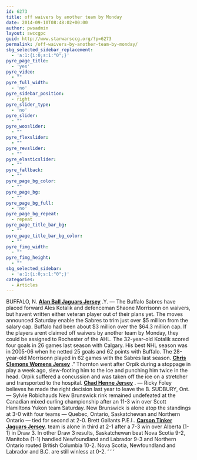 ```yaml
---
id: 6273
title: off waivers by another team by Monday
date: 2014-09-10T08:48:02+00:00
author: pwsadmin
layout: swccgpc
guid: http://www.starwarsccg.org/?p=6273
permalink: /off-waivers-by-another-team-by-monday/
sbg_selected_sidebar_replacement:
  - 'a:1:{i:0;s:1:"0";}'
pyre_page_title:
  - 'yes'
pyre_video:
  - ""
pyre_full_width:
  - 'no'
pyre_sidebar_position:
  - right
pyre_slider_type:
  - 'no'
pyre_slider:
  - ""
pyre_wooslider:
  - ""
pyre_flexslider:
  - ""
pyre_revslider:
  - ""
pyre_elasticslider:
  - ""
pyre_fallback:
  - ""
pyre_page_bg_color:
  - ""
pyre_page_bg:
  - ""
pyre_page_bg_full:
  - 'no'
pyre_page_bg_repeat:
  - repeat
pyre_page_title_bar_bg:
  - ""
pyre_page_title_bar_bg_color:
  - ""
pyre_fimg_width:
  - ""
pyre_fimg_height:
  - ""
sbg_selected_sidebar:
  - 'a:1:{i:0;s:1:"0";}'
categories:
  - Articles
---
```

BUFFALO, N. <a href="http://www.authenticjaguarsshop.com/Alan-Ball-Jaguars-Jersey" target="_blank" rel="noopener noreferrer"><strong>Alan Ball Jaguars Jersey</strong></a> .Y. &#8212; The Buffalo Sabres have placed forward Ales Kotalik and defenceman Shaone Morrisonn on waivers, but havent written either veteran player out of their plans yet. The moves announced Saturday enable the Sabres to trim just over $5 million from the salary cap. Buffalo had been about $3 million over the $64.3 million cap. If the players arent claimed off waivers by another team by Monday, they could be assigned to Rochester of the AHL. The 32-year-old Kotalik scored four goals in 26 games last season with Calgary. His best NHL season was in 2005-06 when he netted 25 goals and 62 points with Buffalo. The 28-year-old Morrisonn played in 62 games with the Sabres last season. <a href="http://www.authenticjaguarsshop.com/Chris-Clemons-Jaguars-Jersey" target="_blank" rel="noopener noreferrer"><strong>Chris Clemons Womens Jersey</strong></a> .&#8221; Thornton went after Orpik during a stoppage in play a week ago, slew-footing him to the ice and punching him twice in the head. Orpik suffered a concussion and was taken off the ice on a stretcher and transported to the hospital. <a href="http://www.authenticjaguarsshop.com/Chad-Henne-Jaguars-Jersey" target="_blank" rel="noopener noreferrer"><strong>Chad Henne Jersey</strong></a> . &#8212; Ricky Foley believes he made the right decision last year to leave the B. SUDBURY, Ont. &#8212; Sylvie Robichauds New Brunswick rink remained undefeated at the Canadian mixed curling championship after an 11-3 win over Scott Hamiltons Yukon team Saturday. New Brunswick is alone atop the standings at 3-0 with four teams &#8212; Quebec, Ontario, Saskatchewan and Northern Ontario &#8212; tied for second at 2-0. Brett Gallants P.E.I.. <a href="http://www.authenticjaguarsshop.com/Carson-Tinker-Jaguars-Jersey" target="_blank" rel="noopener noreferrer"><strong>Carson Tinker Jaguars Jersey</strong></a>. team is alone in third at 2-1 after a 7-3 win over Alberta (1-1) in Draw 3. In other Draw 3 results, Saskatchewan beat Nova Scotia 9-2, Manitoba (1-1) handled Newfoundland and Labrador 9-3 and Northern Ontario routed British Columbia 10-2. Nova Scotia, Newfoundland and Labrador and B.C. are still winless at 0-2. &#8216; &#8216; &#8216;
